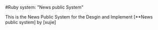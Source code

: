 #Ruby system: "News public System"

This is the News Public System for the Desgin and Implement
[**News public system] by [xujie]
